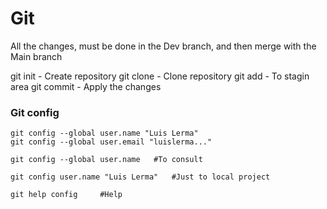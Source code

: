 # Git

All the changes, must be done in the Dev branch, and then merge with the Main branch

git init - Create repository
git clone - Clone repository
git add - To stagin area
git commit - Apply the changes

### Git config

```git
git config --global user.name "Luis Lerma"
git config --global user.email "luislerma..."

git config --global user.name	#To consult

git config user.name "Luis Lerma"	#Just to local project

git help config 	#Help
```